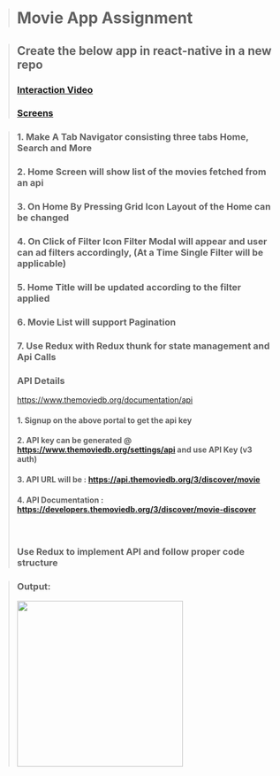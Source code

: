 > # Movie App Assignment

> ## Create the below app in react-native in a new repo
>
> ### [Interaction Video](https://drive.google.com/file/d/140-cwqkHX6CxOfk_B9XGWEJnR5IYTCVH/view?usp=sharing)
>
> ### [Screens](https://drive.google.com/drive/folders/13w9o2LUl0ZFYqb3UcxY36u9q0CvL16bT?usp=sharing)

> ### 1. Make A Tab Navigator consisting three tabs Home, Search and More
>
> ### 2. Home Screen will show list of the movies fetched from an api
>
> ### 3. On Home By Pressing Grid Icon Layout of the Home can be changed
>
> ### 4. On Click of Filter Icon Filter Modal will appear and user can ad filters accordingly, (At a Time Single Filter will be applicable)
>
> ### 5. Home Title will be updated according to the filter applied
>
> ### 6. Movie List will support Pagination
>
> ### 7. Use Redux with Redux thunk for state management and Api Calls
>
> ### API Details
>
> https://www.themoviedb.org/documentation/api
>
> #### 1. Signup on the above portal to get the api key
>
> #### 2. API key can be generated @ https://www.themoviedb.org/settings/api and use API Key (v3 auth)
>
> #### 3. API URL will be : https://api.themoviedb.org/3/discover/movie
>
> #### 4. API Documentation : https://developers.themoviedb.org/3/discover/movie-discover
>
> <br>
>  
> ### Use Redux to implement API and follow proper code structure

> ### Output:
>
> <img width="300px" src="./src/screenshots/output.gif"></img>
